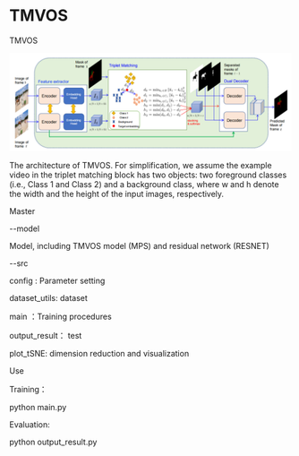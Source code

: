 # TMVOS
TMVOS

![image](model.png)  
  
  The architecture of TMVOS. For simplification, we assume the example video in the triplet matching block has two objects: two foreground classes
(i.e., Class 1 and Class 2) and a background class, where w and h denote the width and the height of the input images, respectively.  
    
      
      
Master

--model  

Model, including TMVOS model (MPS) and residual network (RESNET)  


--src  

config : Parameter setting  

dataset_utils: dataset  

main ：Training procedures  

output_result： test  

plot_tSNE: dimension reduction and visualization  

  
    
    

Use  

Training：  

python main.py  


Evaluation:  

python output_result.py  

